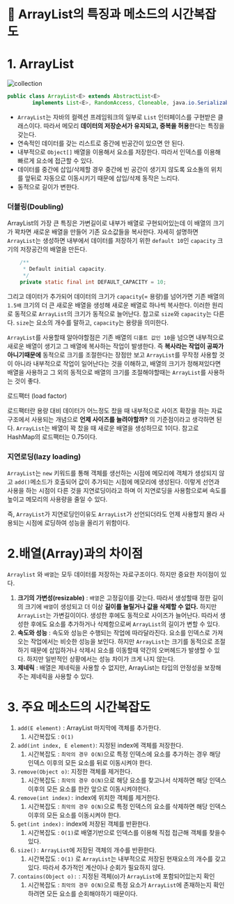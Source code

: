# **📌** ArrayList의 특징과  메소드의 시간복잡도

# 1. ArrayList

![collection](https://github.com/princenim/TIL/assets/59499600/07cbe881-653c-45e5-9f9a-0b101a4ac06a)

```java
public class ArrayList<E> extends AbstractList<E>
        implements List<E>, RandomAccess, Cloneable, java.io.Serializable{}

```

- `ArrayList`는 자바의 컬렉션 프레임워크의 일부로 `List` 인터페이스를 구현받은 클래스이다. 따라서  메모리 **데이터의 저장순서가 유지되고, 중복을 허용**한다는 특징을 갖는다.
- 연속적인 데이터를 갖는 리스트로 중간에 빈공간이 있으면 안 된다.
- 내부적으로 `Object[]` 배열을 이용해서 요소를 저장한다. 따라서 인덱스를 이용해 빠르게 요소에 접근할 수 있다.
- 데이터를 중간에 삽입/삭제할 경우 중간에 빈 공간이 생기지 않도록 요소돌의 위치를 앞뒤로 자동으로 이동시키기 때문에 삽입/삭제 동작은 느리다.
- 동적으로 길이가 변한다.

### 더블링(Doubling)
ArrayList의 가장 큰 특징은 가변길이로 내부가 배열로 구현되어있는데 이 배열의 크기가 꽉차면 새로운 배열을 만들어 기존 요소값들을 복사한다.
자세히 설명하면  `ArrayList`는 생성하면 내부에서 데이터를 저장하기 위한 `default 10`인 `capacity` 크기의 저장공간의 배열을 만든다.

```java
    /**
     * Default initial capacity.
     */
    private static final int DEFAULT_CAPACITY = 10;
```

그리고 데이터가 추가되어 데이터의 크기가 `capacity`(= 용량)를 넘어가면 기존 배열의 `1.5배` 크기의 더 큰 새로운 배열을 생성해 새로운 배열로 하나씩 복사한다. 이러한 원리로 동적으로 `ArrayList`의 크기가 동적으로 늘어난다. 참고로 `size`와 `capacity`는 다른다. `size`는 요소의 개수를 말하고, `capacity`는 용량을 의미한다.

`ArrayList`를 사용할때 알아야할점은 기존 배열의 `디폴트 값인 10`을 넘으면 내부적으로 새로운 배열이 생기고 그 배열에 복사하는 작업이 발생한다. 즉 **복사라는 작업이 공짜가 아니기때문에** 동적으로 크기를 조절한다는 장점만 보고 `ArrayList`를 무작정 사용할 것이 아니라 내부적으로 작업이 일어난다는 것을 이해하고, 배열의 크기가 정해져있다면 배열을 사용하고 그 외의 동적으로 배열의 크기를 조절해야할때는 `ArrayList`를 사용하는 것이 좋다.

로드팩터 (load factor)

로드팩터란 용량 대비 데이터가 어느정도 찼을 때 내부적으로 사이즈 확장을 하는 자료구조에서 사용되는 개념으로 **언제 사이즈를 늘려야할까?** 의 기준점이라고 생각하면 된다. `ArrayList`는 배열이 꽉 찼을 때 새로운 배열을 생성하므로 1이다.  참고로 HashMap의 로드팩터는 0.75이다.

### 지연로딩(lazy loading)

`ArrayList`는 `new` 키워드를 통해 객체를 생선하는 시점에 메모리에 객체가 생성되지 않고 `add()`메소드가 호출되어 값이 추가되는 시점에 메모리에 생성된다. 이렇게 선언과 사용을 하는 시점이 다른 것을 지연로딩이라고 하며 이 지연로딩을 사용함으로써 속도를 높이고 메모리의 사용량을 줄일 수 있다.

즉, `ArrayList`가 지연로딩인이유도 `ArrayList`가 선언되더라도 언제 사용할지 몰라 사용되는 시점에 로딩하여 성능을 올리기 위함이다.



# 2.배열(Array)과의 차이점

`Arraylist` 와 `배열`는 모두 데이터를 저장하는 자료구조이다. 하지만 중요한 차이점이 있다.

1. **크기의 가변성(resizable)** : `배열`은 고정길이를 갖는다. 따라서 생성할때 정한 길이의 크기에 `배열`이 생성되고 더 이상 **길이를 늘릴거나 값을 삭제할 수 없다.** 하지만 `ArrayList`는 가변길이이다.  생성한 후에도 동적으로 사이즈가 늘어난다. 따라서 생성한 후에도 요소를 추가하거나 삭제함으로써 `ArrayList`의 길이가 변할 수 있다.
2. **속도와 성능** : 속도와 성능은 수행되는 작업에 따라달라진다. 요소를 인덱스로 가져오는 작업에서는 비슷한 성능을 보인다. 하지만 `ArrayList`는 크기를 동적으로 조절하기 때문에 삽입하거나 삭제시 요소를 이동할때  약간의 오버헤드가 발생할 수 있다. 하지만 일반적인 상황에서는 성능 차이가 크게 나지 않는다.
3. **제네릭** : 배열은 제네릭을 사용할 수 없지만, ArrayList는 타입의 안정성을 보장해주는 제네릭을 사용할 수 있다.

# 3. 주요 메소드의 시간복잡도

1. `add(E element)` :  ArrayList  마지막에 객체를 추가한다.
    1.  시간복잡도 : `O(1)`
2. `add(int index, E element)`: 지정된 index에 객체를 저장한다.
    1. 시간복잡도 : `최악의 경우 O(N)`으로 특정 인덱스에 요소를 추가하는 경우 해당 인덱스 이후의 모든 요소를 뒤로 이동시켜야 한다.
3. `remove(Object o)`: 지정한 객체를 제거한다.
    1. 시간복잡도 : `최악의 경우 O(N)`으로 해당 요소를 찾고나서 삭제하면 해당 인덱스 이후의 모든 요소를 한칸 앞으로 이동시켜야한다.
4. `remove(int index):` index에 위치한 객체를 제거한다.
    1. 시간복잡도 : `최악의 경우 O(N)`으로 특정 인덱스의 요소를 삭제하면 해당 인덱스 이후의 모든 요소를 이동시켜야 한다.
5. `get(int index):` index에 저장된 객체를 반환한다.
    1. 시간복잡도 : `O(1)`로 배열기반으로 인덱스를 이용해 직접 접근해 객체를 찾을수 있다.
6. `size():` `ArrayList`에 저장된 객체의 개수를 반환한다.
    1. 시간복잡도 : `O(1)` 로 `ArrayList`는 내부적으로 저장된 현재요소의 개수를 갖고 있다. 따라서 추가적인 계산이나 순회가 필요하지 않다.
7. `contains(Object o):` : 지정된 객체(o)가 `ArrayList`에 포함되어있는지 확인
    1. 시간복잡도 : `최악의 경우 O(N)`으로 특정 요소가 `ArrayList`에 존재하는지 확인하려면 모든 요소를 순회해야하기 때문이다.